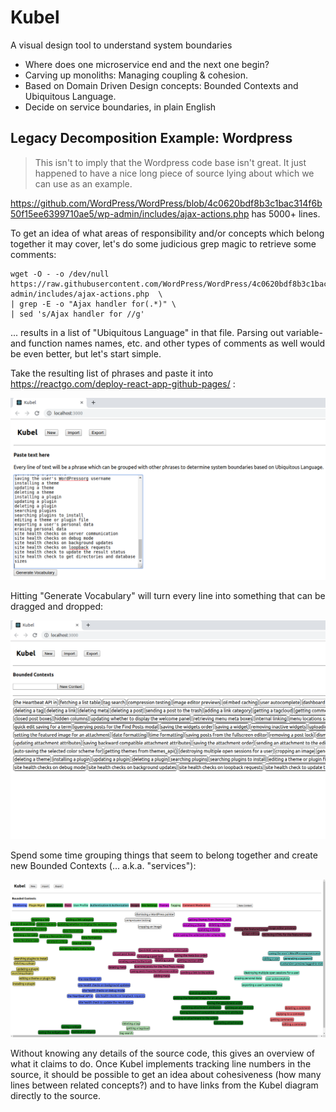 # Kubel

A visual design tool to understand system boundaries

- Where does one microservice end and the next one begin?
- Carving up monoliths: Managing coupling & cohesion.
- Based on Domain Driven Design concepts: Bounded Contexts and Ubiquitous Language.
- Decide on service boundaries, in plain English

## Legacy Decomposition Example: Wordpress

> This isn't to imply that the Wordpress code base isn't great. It just happened to have a nice long piece of source lying about which we can use as an example.

https://github.com/WordPress/WordPress/blob/4c0620bdf8b3c1bac314f6b50f15ee6399710ae5/wp-admin/includes/ajax-actions.php has 5000+ lines.

To get an idea of what areas of responsibility and/or concepts which belong together it may cover, let's do some judicious grep magic to retrieve some comments:

```
wget -O - -o /dev/null  https://raw.githubusercontent.com/WordPress/WordPress/4c0620bdf8b3c1bac314f6b50f15ee6399710ae5/wp-admin/includes/ajax-actions.php  \
| grep -E -o "Ajax handler for(.*)" \
| sed 's/Ajax handler for //g'

```

... results in a list of "Ubiquitous Language" in that file. Parsing out variable- and function names names, etc. and other types of comments as well would be even better, but let's start simple.

Take the resulting list of phrases and paste it into https://reactgo.com/deploy-react-app-github-pages/ :

![Generate Vocabulary](pictures/generate-vocabulary-page.png "Generate Vocabulary")

Hitting "Generate Vocabulary" will turn every line into something that can be dragged and dropped:

![Unclassified Vocabulary](pictures/unclassified-vocabulary.png "Unclassified Vocabulary")

Spend some time grouping things that seem to belong together and create new Bounded Contexts (... a.k.a. "services"):

![Classified Vocabulary](pictures/classified-vocabulary.png "Classified Vocabulary")

Without knowing any details of the source code, this gives an overview of what it claims to do. Once Kubel implements tracking line numbers in the source, it should be possible to get an idea about cohesiveness (how many lines between related concepts?) and to have links from the Kubel diagram directly to the source.






